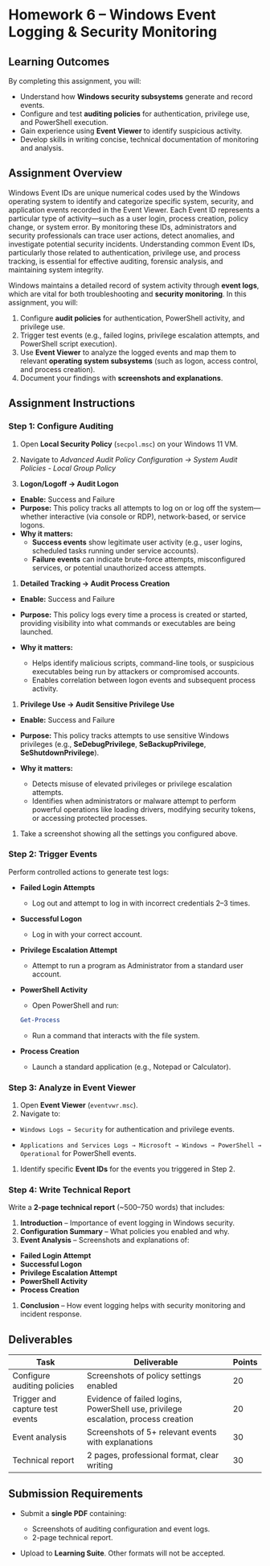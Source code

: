 # Homework 6 – Windows Event Logging & Security Monitoring

## Learning Outcomes

By completing this assignment, you will:

- Understand how **Windows security subsystems** generate and record events.
- Configure and test **auditing policies** for authentication, privilege use, and PowerShell execution.
- Gain experience using **Event Viewer** to identify suspicious activity.
- Develop skills in writing concise, technical documentation of monitoring and analysis.


## Assignment Overview

Windows Event IDs are unique numerical codes used by the Windows operating system to identify and categorize specific system, security, and application events recorded in the Event Viewer. Each Event ID represents a particular type of activity—such as a user login, process creation, policy change, or system error. By monitoring these IDs, administrators and security professionals can trace user actions, detect anomalies, and investigate potential security incidents. Understanding common Event IDs, particularly those related to authentication, privilege use, and process tracking, is essential for effective auditing, forensic analysis, and maintaining system integrity.

Windows maintains a detailed record of system activity through **event logs**, which are vital for both troubleshooting and **security monitoring**. In this assignment, you will:

1. Configure **audit policies** for authentication, PowerShell activity, and privilege use.
1. Trigger test events (e.g., failed logins, privilege escalation attempts, and PowerShell script execution).
1. Use **Event Viewer** to analyze the logged events and map them to relevant **operating system subsystems** (such as logon, access control, and process creation).
1. Document your findings with **screenshots and explanations**.


## Assignment Instructions

### Step 1: Configure Auditing

1. Open **Local Security Policy** (`secpol.msc`) on your Windows 11 VM.
1. Navigate to *Advanced Audit Policy Configuration → System Audit Policies - Local Group Policy*

1. **Logon/Logoff → Audit Logon**

  - **Enable:** Success and Failure
  - **Purpose:** This policy tracks all attempts to log on or log off the system—whether interactive (via console or RDP), network-based, or service logons.
  - **Why it matters:**
    - **Success events** show legitimate user activity (e.g., user logins, scheduled tasks running under service accounts).
    - **Failure events** can indicate brute-force attempts, misconfigured services, or potential unauthorized access attempts.

1. **Detailed Tracking → Audit Process Creation**

  - **Enable:** Success and Failure
  - **Purpose:** This policy logs every time a process is created or started, providing visibility into what commands or executables are being launched.
  - **Why it matters:**

    - Helps identify malicious scripts, command-line tools, or suspicious executables being run by attackers or compromised accounts.
    - Enables correlation between logon events and subsequent process activity.
  

1. **Privilege Use → Audit Sensitive Privilege Use**

  - **Enable:** Success and Failure
  - **Purpose:** This policy tracks attempts to use sensitive Windows privileges (e.g., **SeDebugPrivilege**, **SeBackupPrivilege**, **SeShutdownPrivilege**).
  - **Why it matters:**

    - Detects misuse of elevated privileges or privilege escalation attempts.
    - Identifies when administrators or malware attempt to perform powerful operations like loading drivers, modifying security tokens, or accessing protected processes.

1. Take a screenshot showing all the settings you configured above.

### Step 2: Trigger Events

Perform controlled actions to generate test logs:

  - **Failed Login Attempts**

    - Log out and attempt to log in with incorrect credentials 2–3 times.

  - **Successful Logon**

    - Log in with your correct account.

  - **Privilege Escalation Attempt**

    - Attempt to run a program as Administrator from a standard user account.

  - **PowerShell Activity**

    - Open PowerShell and run:

    ```powershell
    Get-Process
    ```
    - Run a command that interacts with the file system.

* **Process Creation**

  * Launch a standard application (e.g., Notepad or Calculator).

### Step 3: Analyze in Event Viewer


1. Open **Event Viewer** (`eventvwr.msc`).
1. Navigate to:

  - `Windows Logs → Security` for authentication and privilege events.

  - `Applications and Services Logs → Microsoft → Windows → PowerShell → Operational` for PowerShell events.
1. Identify specific **Event IDs** for the events you triggered in Step 2. 


### Step 4: Write Technical Report

Write a **2-page technical report** (\~500–750 words) that includes:

1. **Introduction** – Importance of event logging in Windows security.
1. **Configuration Summary** – What policies you enabled and why.
1. **Event Analysis** – Screenshots and explanations of:
  - **Failed Login Attempt**
  - **Successful Logon**
  - **Privilege Escalation Attempt**
  - **PowerShell Activity**
  - **Process Creation**
1. **Conclusion** – How event logging helps with security monitoring and incident response.


## Deliverables

| **Task**                        | **Deliverable**                                                                   | **Points** |
| ------------------------------- | --------------------------------------------------------------------------------- | ---------- |
| Configure auditing policies     | Screenshots of policy settings enabled                                            | 20        |
| Trigger and capture test events | Evidence of failed logins, PowerShell use, privilege escalation, process creation | 20         |
| Event analysis                  | Screenshots of 5+ relevant events with explanations                               | 30         |
| Technical report                | 2 pages, professional format, clear writing                                       | 30         |



## Submission Requirements

* Submit a **single PDF** containing:
  * Screenshots of auditing configuration and event logs.
  * 2-page technical report.

* Upload to **Learning Suite**. Other formats will not be accepted.
